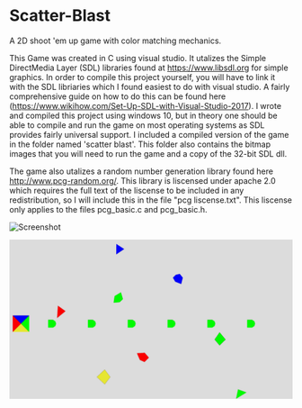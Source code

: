 # Scatter-Blast
A 2D shoot 'em up game with color matching mechanics.

This Game was created in C using visual studio. It utalizes the Simple DirectMedia Layer (SDL) libraries found at https://www.libsdl.org
for simple graphics. In order to compile this project yourself, you will have to link it with the SDL libriaries which I found easiest to
do with visual studio. A fairly comprehensive guide on how to do this can be found here (https://www.wikihow.com/Set-Up-SDL-with-Visual-Studio-2017).
I wrote and compiled this project using windows 10, but in theory one should be able to compile and run the game on most operating systems 
as SDL provides fairly universal support. I included a compiled version of the game in the folder named 'scatter blast'. This folder also contains the bitmap images that you will need to run the game and a copy of the 32-bit SDL dll.

The game also utalizes a random number generation library found here http://www.pcg-random.org/. This library is liscensed under apache 2.0 which requires the full text of the liscense to be included in any redistribution, so I will include this in the file "pcg liscense.txt". This liscense only applies to the files pcg_basic.c and pcg_basic.h.

![Screenshot](https://github.com/seth-tinglof/Scatter-Blast/blob/master/scatter%20blast/title_screen.bmp)

![Screenshot](https://github.com/seth-tinglof/Scatter-Blast/blob/master/screen_cap.png)
